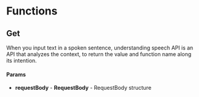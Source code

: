 # Functions

## Get

When you input text in a spoken sentence, understanding speech API is an API that analyzes the context, to return the value and function name along its intention.

#### Params

- **requestBody** - **RequestBody** - RequestBody structure
